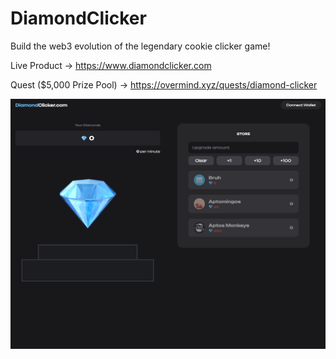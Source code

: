 # DiamondClicker

Build the web3 evolution of the legendary cookie clicker game!

Live Product -> https://www.diamondclicker.com

Quest ($5,000 Prize Pool) -> https://overmind.xyz/quests/diamond-clicker

![DiamondClicker Screenshot](/screenshot.png "DiamondClicker Screenshot")
